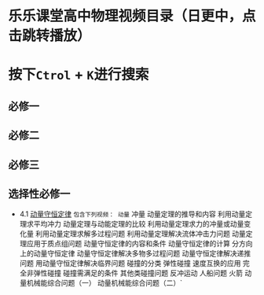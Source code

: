 # 乐乐课堂高中物理视频目录（日更中，点击跳转播放）
# 按下`Ctrol` + `K`进行搜索

## 必修一

## 必修二

## 必修三

## 选择性必修一

  - 4.1 [动量守恒定律](https://www.bilibili.com/video/BV1ib411a7S4)
    `包含下列视频：
    动量`
冲量
动量定理的推导和内容
利用动量定理求平均冲力
动量定理与动能定理的比较
利用动量定理求力的冲量或动量变化量
利用动量定理求解多过程问题
利用动量定理解决流体冲击力问题
动量定理应用于质点组问题
动量守恒定律的内容和条件
动量守恒定律的计算
分方向上的动量守恒定律
动量守恒定律解决多物多过程问题
动量守恒定律解决递推问题
用动量守恒定律解决临界问题
碰撞的分类
弹性碰撞
速度互换的应用
完全非弹性碰撞
碰撞需满足的条件
其他类碰撞问题
反冲运动
人船问题
火箭
动量机械能综合问题（一）
动量机械能综合问题（二）`
